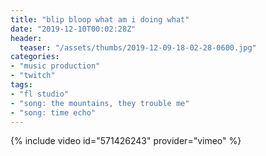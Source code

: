 ```yaml
---
title: "blip bloop what am i doing what"
date: "2019-12-10T00:02:28Z"
header:
  teaser: "/assets/thumbs/2019-12-09-18-02-28-0600.jpg"
categories:
- "music production"
- "twitch"
tags:
- "fl studio"
- "song: the mountains, they trouble me"
- "song: time echo"
---
```

{% include video id="571426243" provider="vimeo" %}
